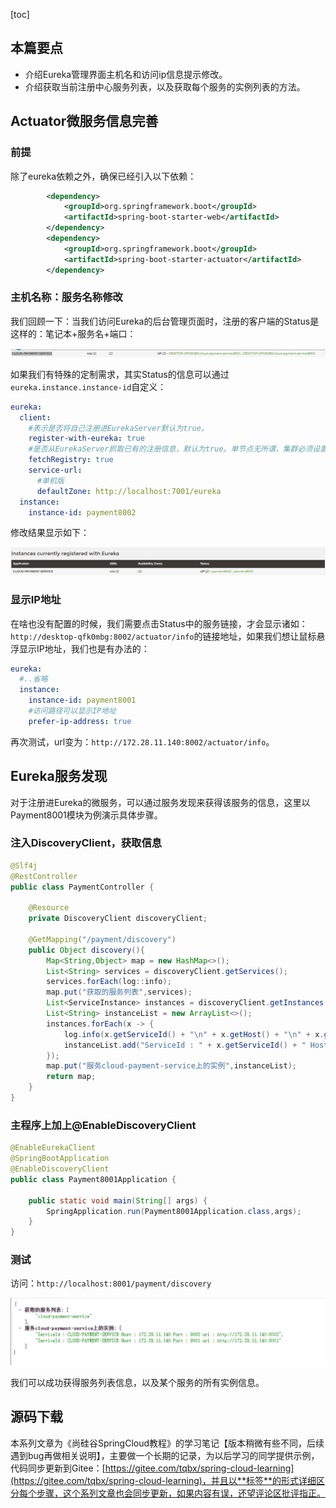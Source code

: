[toc]

## 本篇要点

- 介绍Eureka管理界面主机名和访问ip信息提示修改。
- 介绍获取当前注册中心服务列表，以及获取每个服务的实例列表的方法。

## Actuator微服务信息完善

### 前提

除了eureka依赖之外，确保已经引入以下依赖：

```xml
        <dependency>
            <groupId>org.springframework.boot</groupId>
            <artifactId>spring-boot-starter-web</artifactId>
        </dependency>
        <dependency>
            <groupId>org.springframework.boot</groupId>
            <artifactId>spring-boot-starter-actuator</artifactId>
        </dependency>
```

### 主机名称：服务名称修改

我们回顾一下：当我们访问Eureka的后台管理页面时，注册的客户端的Status是这样的：笔记本+服务名+端口：

![image-20201118230841052](img/11-19/image-20201118230841052.png)

如果我们有特殊的定制需求，其实Status的信息可以通过`eureka.instance.instance-id`自定义：

```yml
eureka:
  client:
    #表示是否将自己注册进EurekaServer默认为true。
    register-with-eureka: true
    #是否从EurekaServer抓取已有的注册信息，默认为true。单节点无所谓，集群必须设置为true才能配合ribbon使用负载均衡
    fetchRegistry: true
    service-url:
      #单机版
      defaultZone: http://localhost:7001/eureka
  instance:
    instance-id: payment8002
```

修改结果显示如下：

![image-20201119000726813](img/11-19/image-20201119000726813.png)

### 显示IP地址

在啥也没有配置的时候，我们需要点击Status中的服务链接，才会显示诸如：`http://desktop-qfk0mbg:8002/actuator/info`的链接地址，如果我们想让鼠标悬浮显示IP地址，我们也是有办法的：

```yml
eureka:
  #..省略
  instance:
    instance-id: payment8001
    #访问路径可以显示IP地址
    prefer-ip-address: true
```

再次测试，url变为：`http://172.28.11.140:8002/actuator/info`。

## Eureka服务发现

对于注册进Eureka的微服务，可以通过服务发现来获得该服务的信息，这里以Payment8001模块为例演示具体步骤。

### 注入DiscoveryClient，获取信息

```java
@Slf4j
@RestController
public class PaymentController {

    @Resource
    private DiscoveryClient discoveryClient;

    @GetMapping("/payment/discovery")
    public Object discovery(){
        Map<String,Object> map = new HashMap<>();
        List<String> services = discoveryClient.getServices();
        services.forEach(log::info);
        map.put("获取的服务列表",services);
        List<ServiceInstance> instances = discoveryClient.getInstances("CLOUD-PAYMENT-SERVICE");
        List<String> instanceList = new ArrayList<>();
        instances.forEach(x -> {
            log.info(x.getServiceId() + "\n" + x.getHost() + "\n" + x.getPort() + "\n" +  x.getUri());
            instanceList.add("ServiceId : " + x.getServiceId() + " Host : " + x.getHost() + " Port : " + x.getPort() + " uri : " + x.getUri());
        });
        map.put("服务cloud-payment-service上的实例",instanceList);
        return map;
    }
}
```

### 主程序上加上@EnableDiscoveryClient

```java
@EnableEurekaClient
@SpringBootApplication
@EnableDiscoveryClient
public class Payment8001Application {

    public static void main(String[] args) {
        SpringApplication.run(Payment8001Application.class,args);
    }
}
```

### 测试

访问：`http://localhost:8001/payment/discovery`



![image-20201119003658308](img/11-19/image-20201119003658308.png)

我们可以成功获得服务列表信息，以及某个服务的所有实例信息。

## 源码下载

本系列文章为《尚硅谷SpringCloud教程》的学习笔记【版本稍微有些不同，后续遇到bug再做相关说明】，主要做一个长期的记录，为以后学习的同学提供示例，代码同步更新到Gitee：[https://gitee.com/tqbx/spring-cloud-learning](https://gitee.com/tqbx/spring-cloud-learning)，并且以**标签**的形式详细区分每个步骤，这个系列文章也会同步更新，如果内容有误，还望评论区批评指正。